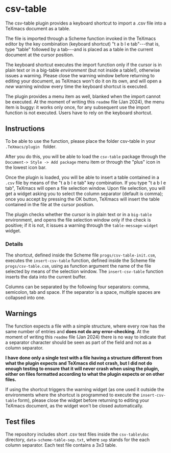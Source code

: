 # csv-table
The csv-table plugin provides a keyboard shortcut to import a .csv file into a TeXmacs document as a table.

The file is imported through a Scheme function invoked in the TeXmacs editor by the key combination (keyboard shortcut) "t a b l e tab"---that is, type "table" followed by a tab---and is placed as a table in the current document at the cursor position.

The keyboard shortcut executes the import function only if the cursor is in plain text or in a big-table _environment_ (but not inside a table!), otherwise issues a warning. Please close the warning window before returning to editing your document, as TeXmacs won't do it on its own, and will open a _new_ warning window every time the keyboard shortcut is executed.

The plugin provides a menu item as well, blanked when the import cannot be executed. At the moment of writing this `readme` file (Jan 2024), the menu item is buggy: it works only once, for any subsequent use the import function is not executed. Users have to rely on the keyboard shortcut.


## Instructions

To be able to use the function, please place the folder csv-table in your `.TeXmacs/plugin ` folder. 

After you do this, you will be able to load the `csv-table` package through the `Document-> Style -> Add package` menu item or through the "plus" icon in the lowest icon bar. 

Once the plugin is loaded, you will be able to insert a table contained in a `.csv` file by means of the "t a b l e tab" key combination. If you type "t a b l e tab", TeXmacs will open a file selection window. Upon file selection, you will get a widget asking you to select the column separator (default is comma); once you accept by pressing the OK button, TeXmacs will insert the table contained in the file at the cursor position.

The plugin checks whether the cursor is in plain text or in a `big-table` environment, and opens the file selection window only if the check is positive; if it is not, it issues a warning through the `table-message-widget` widget.

### Details

The shortcut, defined inside the Scheme file `progs/csv-table-init.csm`, executes the `insert-csv-table` function, defined inside the Scheme file `progs/csv-table.csm`, using as function argument the name of the file selected by means of the selection window. The `insert-csv-table` function inserts the data into the current buffer.

Columns can be separated by the following four separators: comma, semicolon, tab and space. If the separator is a space, multiple spaces are collapsed into one.

## Warnings

The function expects a file with a simple structure, where every row has the same number of entries and **does not do any error-checking**.
At the moment of writing this `readme` file (Jan 2024) there is no way to indicate that a separator character should be seen as part of the field and not as a column separator.

**I have done only a single test with a file having a structure different from what the plugin expects and TeXmacs did not crash, but I did not do enough testing to ensure that it will never crash when using the plugin, either on files formatted according to what the plugin expects or on other files.**

If using the shortcut triggers the warning widget (as one used it outside the environments where the shortcut is programmed to execute the `insert-csv-table` form), please close the widget before returning to editing your TeXmacs document, as the widget won't be closed automatically.

## Test files

The repository includes short .csv test files inside the `csv-table\doc` directory, `data-scheme-table-sep.txt`, where `sep` stands for the each column separator. Each test file contains a 3x3 table. 
